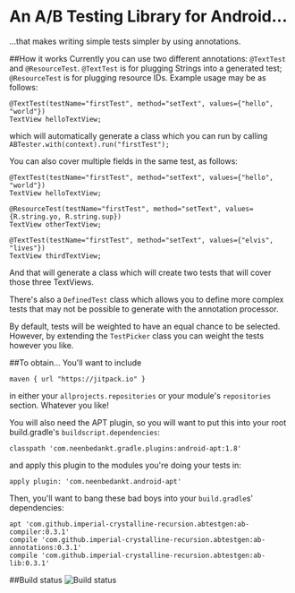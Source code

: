 # An A/B Testing Library for Android...
...that makes writing simple tests simpler by using annotations. 

##How it works 
Currently you can use two different annotations: `@TextTest` and `@ResourceTest`. `@TextTest` is for plugging Strings into a generated test; `@ResourceTest` is for plugging resource IDs. Example usage may be as follows:

    @TextTest(testName="firstTest", method="setText", values={"hello", "world"})
    TextView helloTextView;
    
which will automatically generate a class which you can run by calling `ABTester.with(context).run("firstTest");`

You can also cover multiple fields in the same test, as follows: 

    @TextTest(testName="firstTest", method="setText", values={"hello", "world"})
    TextView helloTextView;
    
    @ResourceTest(testName="firstTest", method="setText", values={R.string.yo, R.string.sup})
    TextView otherTextView;
    
    @TextTest(testName="firstTest", method="setText", values={"elvis", "lives"})
    TextView thirdTextView;
    
And that will generate a class which will create two tests that will cover those three TextViews. 


There's also a `DefinedTest` class which allows you to define more complex tests that may not be possible to generate with the annotation processor.

By default, tests will be weighted to have an equal chance to be selected. However, by extending the `TestPicker` class you can weight the tests however you like. 

##To obtain...
You'll want to include

    maven { url "https://jitpack.io" }
    
in either your `allprojects.repositories`  or your module's `repositories` section. Whatever you like!

You will also need the APT plugin, so you will want to put this into your root build.gradle's `buildscript.dependencies`:

    classpath 'com.neenbedankt.gradle.plugins:android-apt:1.8'

and apply this plugin to the modules you're doing your tests in:

    apply plugin: 'com.neenbedankt.android-apt'

Then, you'll want to bang these bad boys into your `build.gradle`s' dependencies:

    apt 'com.github.imperial-crystalline-recursion.abtestgen:ab-compiler:0.3.1'
    compile 'com.github.imperial-crystalline-recursion.abtestgen:ab-annotations:0.3.1'
    compile 'com.github.imperial-crystalline-recursion.abtestgen:ab-lib:0.3.1'

##Build status
![Build status](https://circleci.com/gh/imperial-crystalline-recursion/abtestgen.svg?style=shield&circle-token=02adbc662080afafe062fdd8ee467cafa703014b "Build status")

